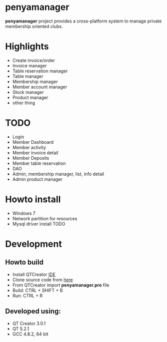 penyamanager
============

**penyamanager** project provides a cross-platform system to manage private membership oriented clubs.

# Highlights
* Create invoice/order
* Invoice manager
* Table reservation manager
* Table manager
* Membership manager
* Member account manager
* Stock manager
* Product manager
* other thing

# TODO
* Login
* Member Dashboard
* Member activity
* Member invoice detail
* Member Deposits
* Member table reservation
* DAO
* Admin, membership manager, list, info detail
* Admin product manager

# Howto install
* Windows 7
* Network partition for resources
* Mysql driver install
TODO

# Development

## Howto build
* Install QTCreator [IDE](https://qt-project.org/downloads)
* Clone source code from [here](https://github.com/eguzki/penyamanager)
* From QTCreator import **penyamanager.pro** file
* Build: CTRL + SHIFT + B
* Run: CTRL + R

## Developed using:
* QT Creator 3.0.1
* QT 5.2.1
* GCC 4.8.2, 64 bit

